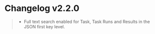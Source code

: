 Changelog v2.2.0
================

> -   Full text search enabled for Task, Task Runs and Results in the
>     JSON first key level.

